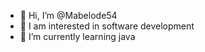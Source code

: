 - 👋 Hi, I’m @Mabelode54
- 👀 I am interested in software development
- 🌱 I’m currently learning java


<!---
Mabelode54/Mabelode54 is a ✨ special ✨ repository because its `README.md` (this file) appears on your GitHub profile.
You can click the Preview link to take a look at your changes.
--->
